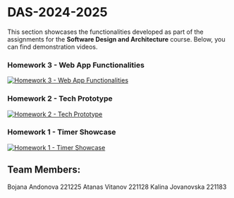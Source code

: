 # DAS-2024-2025

This section showcases the functionalities developed as part of the assignments for the **Software Design and Architecture** course. Below, you can find demonstration videos.

### Homework 3 - Web App Functionalities
[![Homework 3 - Web App Functionalities](https://i.vimeocdn.com/video/1965841560-a111c62e765e943186ed176feb3e0738b1d24781c0f940d9643447157046871d-d?f=webp)](https://vimeo.com/1042781956?share=copy)

### Homework 2 - Tech Prototype 
[![Homework 2 - Tech Prototype](https://i.vimeocdn.com/video/1957719319-ac67528b6a01516eb7a7cac18949a357591b4e4f82301edae4830dbe641dedae-d?f=webp)](https://vimeo.com/1036081107?share=copy)

### Homework 1 - Timer Showcase
[![Homework 1 - Timer Showcase](https://i.vimeocdn.com/video/1948219210-8acd46e4e8019297bef4e56305c991f824abc574c3833a2821ed7599df3fbc5c-d?f=webp)](https://vimeo.com/1028118675)


## Team Members:
Bojana Andonova 221225
Atanas Vitanov 221128
Kalina Jovanovska 221183





